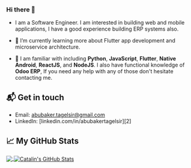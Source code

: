 ### Hi there 👋

<!--
**AbubakerTagelsir/abubakertagelsir** is a ✨ _special_ ✨ repository because its `README.md` (this file) appears on your GitHub profile.

Here are some ideas to get you started:

- 🔭 I’m currently working on ...
- 🌱 I’m currently learning ...
- 👯 I’m looking to collaborate on ...
- 🤔 I’m looking for help with ...
- 💬 Ask me about ...
- 📫 How to reach me: ...
- 😄 Pronouns: ...
- ⚡ Fun fact: ...
-->



- I am a Software Engineer. I am interested in building web and mobile applications, I have a good experience building ERP systems also.

- 🌱 I’m currently learning more about Flutter app development and microservice architecture.

- 👯 I am familiar with including **Python**, **JavaScript**, **Flutter**, **Native Android**, **ReactJS**, and
**NodeJS**. I also have functional knowledge of **Odoo ERP**, If you need any help with any of those don't hesitate contacting me.



## 📬 Get in touch

- Email: [abubaker.tagelsir@gmail.com][1]
- LinkedIn: [linkedin.com/in/abubakertagelsir][2]

## &#x1f4c8; My GitHub Stats

<a href="https://github.com/abubakertagelsir">
  <img align="center" src="https://github-readme-stats.vercel.app/api/top-langs/?username=abubakertagelsir&hide=Html,PHP&title_color=ffffff&text_color=c9cacc&icon_color=2bbc8a&bg_color=1d1f21" />
</a>

<a href="https://github.com/abubakertagelsir">
  <img align="center" src="https://github-readme-stats.vercel.app/api?username=abubakertagelsir&show_icons=true&line_height=27&count_private=true&title_color=ffffff&text_color=c9cacc&icon_color=2bbc8a&bg_color=1d1f21" alt="Catalin's GitHub Stats" />
</a>

[1]: https://www.linkedin.com/in/abubakertagelsir
